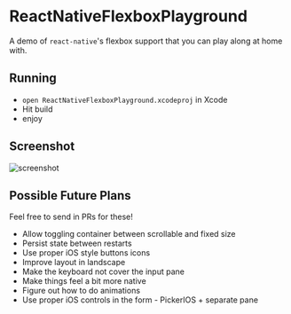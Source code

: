 # ReactNativeFlexboxPlayground

A demo of `react-native`'s flexbox support that you can play along at home with.

## Running

* `open ReactNativeFlexboxPlayground.xcodeproj` in Xcode
* Hit build
* enjoy

## Screenshot

![screenshot](https://cloud.githubusercontent.com/assets/151272/6887285/67c5308e-d652-11e4-8c41-bf90534be92e.png)

## Possible Future Plans

Feel free to send in PRs for these!

* Allow toggling container between scrollable and fixed size
* Persist state between restarts
* Use proper iOS style buttons icons
* Improve layout in landscape
* Make the keyboard not cover the input pane
* Make things feel a bit more native
* Figure out how to do animations
* Use proper iOS controls in the form - PickerIOS + separate pane

